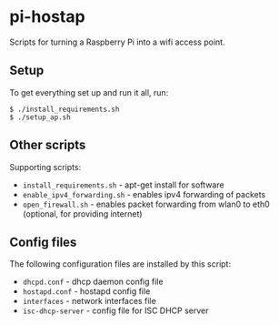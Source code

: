 # pi-hostap

Scripts for turning a Raspberry Pi into a wifi access point.

## Setup

To get everything set up and run it all, run:

```
$ ./install_requirements.sh
$ ./setup_ap.sh
```

## Other scripts

Supporting scripts: 
* `install_requirements.sh` - apt-get install for software
* `enable_ipv4_forwarding.sh` - enables ipv4 forwarding of packets
* `open_firewall.sh` - enables packet forwarding from wlan0 to eth0 (optional, for providing internet)

## Config files

The following configuration files are installed by this script:
* `dhcpd.conf` - dhcp daemon config file
* `hostapd.conf` - hostapd config file
* `interfaces` - network interfaces file
* `isc-dhcp-server` - config file for ISC DHCP server

